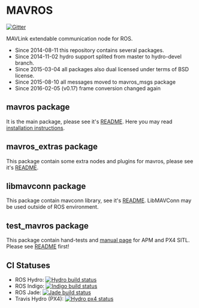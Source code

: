 MAVROS
======

[![Gitter](https://badges.gitter.im/Join%20Chat.svg)](https://gitter.im/mavlink/mavros?utm_source=badge&utm_medium=badge&utm_campaign=pr-badge&utm_content=badge)

MAVLink extendable communication node for ROS.

- Since 2014-08-11 this repository contains several packages.
- Since 2014-11-02 hydro support splited from master to hydro-devel branch.
- Since 2015-03-04 all packages also dual licensed under terms of BSD license.
- Since 2015-08-10 all messages moved to mavros\_msgs package
- Since 2016-02-05 (v0.17) frame conversion changed again


mavros package
--------------

It is the main package, please see it's [README][mrrm].
Here you may read [installation instructions][inst].


mavros\_extras package
----------------------

This package contain some extra nodes and plugins for mavros, please see it's [README][exrm].


libmavconn package
------------------

This package contain mavconn library, see it's [README][libmc].
LibMAVConn may be used outside of ROS environment.


test\_mavros package
--------------------

This package contain hand-tests and [manual page][test] for APM and PX4 SITL.
Please see [README][test] first!

CI Statuses
-----------

  - ROS Hydro: [![Hydro build status](http://jenkins.ros.org/buildStatus/icon?job=devel-hydro-mavros)](http://jenkins.ros.org/job/devel-hydro-mavros/)
  - ROS Indigo: [![Indigo build status](http://jenkins.ros.org/buildStatus/icon?job=devel-indigo-mavros)](http://jenkins.ros.org/job/devel-indigo-mavros/)
  - ROS Jade: [![Jade build status](http://jenkins.ros.org/buildStatus/icon?job=devel-jade-mavros)](http://jenkins.ros.org/job/devel-jade-mavros/)
  - Travis Hydro (PX4): [![Hydro px4 status](https://travis-ci.org/mavlink/mavros.svg?branch=master)](https://travis-ci.org/mavlink/mavros)


[mrrm]: https://github.com/mavlink/mavros/blob/master/mavros/README.md
[exrm]: https://github.com/mavlink/mavros/blob/master/mavros_extras/README.md
[libmc]: https://github.com/mavlink/mavros/blob/master/libmavconn/README.md
[test]: https://github.com/mavlink/mavros/blob/master/test_mavros/README.md
[inst]: https://github.com/mavlink/mavros/blob/master/mavros/README.md#installation
